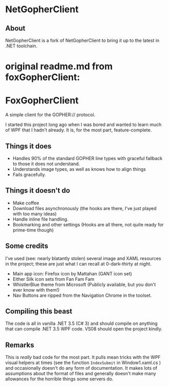 NetGopherClient 
===============
About
---------------
NetGopherClient is a fork of NetGopherClient to bring it up to the latest in .NET toolchain.

original readme.md from foxGopherClient:
===============

FoxGopherClient
===============

A simple client for the GOPHER:// protocol.

I started this project long ago when I was bored and wanted to learn much of WPF that I hadn't already. It is, for the most part, feature-complete.

Things it does
--------------

* Handles 90% of the standard GOPHER line types with graceful fallback to those it does not understand.
* Understands image types, as well as knows how to align things
* Fails gracefully.

Things it doesn't do
--------------------

* Make coffee
* Download files asynchronously (the hooks are there, I've just played with too many ideas)
* Handle inline file handling.
* Bookmarking and other settings (Hooks are all there, not quite ready for prime-time though)

Some credits
------------

I've used (see: nearly blatantly stolen) several image and XAML resources in the project; these are just what I can recall at 0-dark-thirty at night.

* Main app icon: Firefox icon by Mattahan (GANT icon set)
* Either Silk icon sets from Fan Fam Fam
* WhistlerBlue theme from Microsoft (Publicly available, but you don't ever know with them!)
* Nav Buttons are ripped from the Navigation Chrome in the toolset.

Compiling this beast
--------------------

The code is all in vanilla .NET 3.5 (C# 3) and should compile on anything that can compile .NET 3.5 WPF code. VS08 should open the project kindly.

Remarks
-------

This is *really* bad code for the most part. It pulls mean tricks with the WPF visual helpers at times (see the function <code>IndexSubmit</code> in Window1.xaml.cs ) and occasionally doesn't do any form of documentation. It makes lots of assumptions about the format of files and generally doesn't make many allowances for the horrible things some servers do.